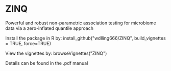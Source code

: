 # ZINQ
Powerful and robust non-parametric association testing for microbiome data via a zero-inflated quantile approach

Install the package in R by:
install_github("wdlling666/ZINQ", build_vignettes = TRUE, force=TRUE)

View the vignettes by:
browseVignettes("ZINQ")

Details can be found in the .pdf manual
